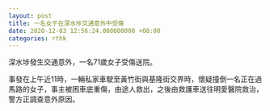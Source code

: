 ```yaml
---
layout: post
title: 一名女子在深水埗交通意外中受傷
date: 2020-12-03 12:56:24.000000000 +08:00
categories: rthk
---
```


深水埗發生交通意外，一名71歲女子受傷送院。

事發在上午近11時，一輛私家車駛至黃竹街與基隆街交界時，懷疑撞倒一名正在過馬路的女子，事主被困車底重傷，由途人救出，之後由救護車送往明愛醫院救治，警方正調查意外原因。
